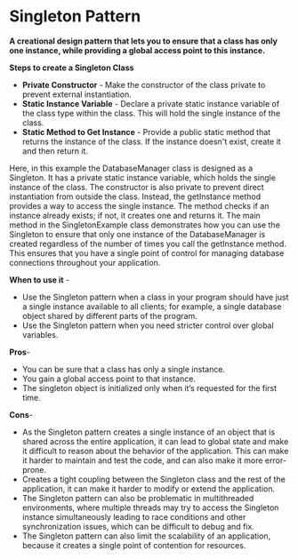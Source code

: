 # Singleton Pattern

**A creational design pattern that lets you to ensure that a class has only one instance, while providing a global access point to this instance.**


**Steps to create a Singleton Class**
- **Private Constructor** - Make the constructor of the class private to prevent external instantiation.
- **Static Instance Variable** - Declare a private static instance variable of the class type within the class. This will hold the single instance of the class.
- **Static Method to Get Instance** - Provide a public static method that returns the instance of the class. If the instance doesn't exist, create it and then return it.


Here, in this example the DatabaseManager class is designed as a Singleton. It has a private static instance variable, which holds the single instance of the class. The constructor is also private to prevent direct instantiation from outside the class. Instead, the getInstance method provides a way to access the single instance. The method checks if an instance already exists; if not, it creates one and returns it.
The main method in the SingletonExample class demonstrates how you can use the Singleton to ensure that only one instance of the DatabaseManager is created regardless of the number of times you call the getInstance method. This ensures that you have a single point of control for managing database connections throughout your application.


**When to use it** - 
- Use the Singleton pattern when a class in your program should have just a single instance available to all clients; for example, a single database object shared by different parts of the program.
- Use the Singleton pattern when you need stricter control over global variables.


**Pros**-
- You can be sure that a class has only a single instance.
- You gain a global access point to that instance.
- The singleton object is initialized only when it’s requested for the first time.


**Cons**-
- As the Singleton pattern creates a single instance of an object that is shared across the entire application, it can lead to global state and make it difficult to reason about the behavior of the application. This can make it harder to maintain and test the code, and can also make it more error-prone.
- Creates a tight coupling between the Singleton class and the rest of the application, it can make it harder to modify or extend the application. 
- The Singleton pattern can also be problematic in multithreaded environments, where multiple threads may try to access the Singleton instance simultaneously leading to race conditions and other synchronization issues, which can be difficult to debug and fix.
- The Singleton pattern can also limit the scalability of an application, because it creates a single point of contention for resources.